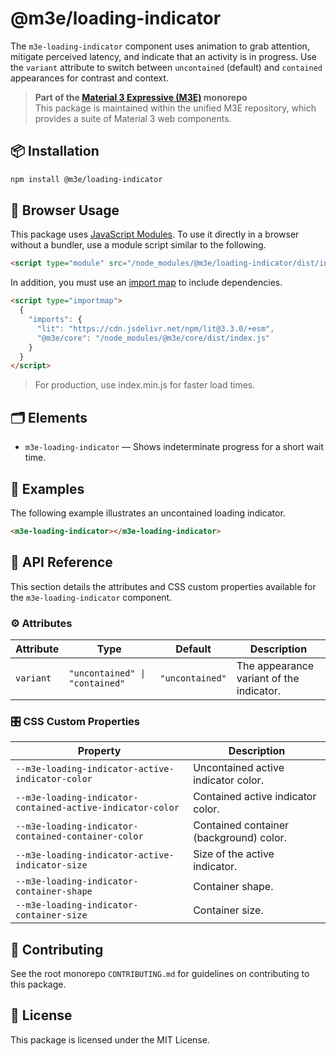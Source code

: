 # @m3e/loading-indicator

The `m3e-loading-indicator` component uses animation to grab attention, mitigate perceived latency, and indicate that an activity is in progress. Use the `variant` attribute to switch between `uncontained` (default) and `contained` appearances for contrast and context.

> **Part of the [Material 3 Expressive (M3E)](../../README.md) monorepo**  
> This package is maintained within the unified M3E repository, which provides a suite of Material 3 web components.

## 📦 Installation

```bash
npm install @m3e/loading-indicator
```

## 🚀 Browser Usage

This package uses [JavaScript Modules](https://developer.mozilla.org/en-US/docs/Web/JavaScript/Guide/Modules#module_specifiers). To use it directly in a browser without a bundler, use a module script similar to the following.

```html
<script type="module" src="/node_modules/@m3e/loading-indicator/dist/index.js"></script>
```

In addition, you must use an [import map](https://developer.mozilla.org/en-US/docs/Web/HTML/Reference/Elements/script/type/importmap) to include dependencies.

```html
<script type="importmap">
  {
    "imports": {
      "lit": "https://cdn.jsdelivr.net/npm/lit@3.3.0/+esm",
      "@m3e/core": "/node_modules/@m3e/core/dist/index.js"
    }
  }
</script>
```

> For production, use index.min.js for faster load times.

## 🗂️ Elements

- `m3e-loading-indicator` — Shows indeterminate progress for a short wait time.

## 🧪 Examples

The following example illustrates an uncontained loading indicator.

```html
<m3e-loading-indicator></m3e-loading-indicator>
```

## 📖 API Reference

This section details the attributes and CSS custom properties available for the `m3e-loading-indicator` component.

### ⚙️ Attributes

| Attribute | Type                           | Default         | Description                              |
| --------- | ------------------------------ | --------------- | ---------------------------------------- |
| `variant` | `"uncontained" \| "contained"` | `"uncontained"` | The appearance variant of the indicator. |

### 🎛️ CSS Custom Properties

| Property                                                   | Description                             |
| ---------------------------------------------------------- | --------------------------------------- |
| `--m3e-loading-indicator-active-indicator-color`           | Uncontained active indicator color.     |
| `--m3e-loading-indicator-contained-active-indicator-color` | Contained active indicator color.       |
| `--m3e-loading-indicator-contained-container-color`        | Contained container (background) color. |
| `--m3e-loading-indicator-active-indicator-size`            | Size of the active indicator.           |
| `--m3e-loading-indicator-container-shape`                  | Container shape.                        |
| `--m3e-loading-indicator-container-size`                   | Container size.                         |

## 🤝 Contributing

See the root monorepo `CONTRIBUTING.md` for guidelines on contributing to this package.

## 📄 License

This package is licensed under the MIT License.
